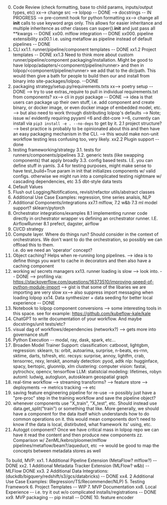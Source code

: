 0. Code Review (check formatting, base to child params, inputs/output types, etc)
xx--> change src --> lolpop -- DONE 
--> docstrings -- IN PROGRESS
--> pre-commit hook for python formatting
xx--> change all __init__ calls to use keyword args only. This allows for easier inheritance and multiple inheritence as other classes can super().__init__ and just pass all **kwargs -- DONE
xx00. mlflow integration -- DONE
xx000. pipeline extensibility
xx00.1 i.e. using metaflow as pipeline instead of default pipelines -- DONE
1. CLI
xx1.1. runner/pipeline/component templates -- DONE
xx1.2 Project templates -- DONE
xx1.3 Need to think more about custom runner/pipeline/component packaging/installation. Might be good to have lolpop/adapters/<component/pipeline/runner> and then in lolpop/<component/pipeline/runner> we add that to the dir/path. This would then give a bath for people to build then our and install from binary into site-packages/lolpop. --DONE 
2. packaging strategy/setup.py/requirements.txts
xx--> poetry setup -- DONE 
--> try to use extras_require to pull in individual requirements.txt from components?
xx--> cli in pypi package -- DONE
--> idea is that users can package up their own stuff, i.e. add component and create binary, or docker image, or even docker image of embedded model, etc. 
--> but also need to work through distributing lolpop's defaults
--> Note; issue w/ evidently requiring pyyaml <6 and dbt-core >=6, currently can install via `pip3 install -e . --no-deps` to get by it. 
2.1 project structure? 
--> best practice is probably to be opinionated about this and then have an easy packaging mechanism in the CLI. 
--> this would make non-unit workflow testing less confusing too, very likely.
xx2.2 Plugin support -- done 
3. testing frameworking/strategy
3.1. tests for runners/components/pipelines
3.2. generic tests (like swapping components) that apply broadly
3.3. config based tests. I.E. you can define stuff in yamls. 
3.4 for testing purposes, might make sense to have test_build=True param in init that initializes components w/ valid configs. otherwise we might run into a complicated testing nightmare w/ cascading dependencies, etc 
3.5 dbt-style data tests
4. Default Values
5. Flush out Logging/Notifications, revisit/refactor utils/abstract classes
6. Additional Use Case Examples: regression, time series analsis, NLP
7. Additional Components/integrations
xx7.1 mlflow, 
7.2 w&b
7.3 ml model support? sklearn/pytorch
8. Orchestrator integrations/examples 
8.1 implementing runner code directly in orchestrator wrapper vs defining an orchestrator runner. I.E. AirflowRunner
8.1 prefect, dagster, airflow
9. CI/CD strategy
10. Compute layer. Where do things run? Should consider in the context of orchestrators. We don't want to do the orchestration, so possibly we can offload this to them.  
i.e. do we need an 'operator' concept?
11. Object caching? Helps when re-running long pipelines. 
--> idea is to define things you want to cache in decorators and then also have a caching component
12. working w/ secrets managers
xx13. runner loading is slow --> look into. -- DONE 
--> profiling via: https://stackoverflow.com/questions/16373510/improving-speed-of-python-module-import
    --> gist is that some of the libaries we are importing are very slow 
xx--> also suppress import messaging when loading lolpop
xx14. Data synthesizer + data seeding for better local experience -- DONE 
15. Notebook to lolpop component conversions
    --> some interesting tools in this space. see for example: https://github.com/kubeflow-kale/kale
16. ChatGPT to write documentation of your workflow. And maybe docstrings/unit tests/etc?
17. visual dag of workflows/dependencies (networkx?) --> gets more into governance stuff
18. Python Execution -- modal, ray, dask, spark, etc... 
19. Broaden Model Trainer Support: 
    classification: catboost, lightgbm, 
    regression: sklearn, 
    ts: orbit, autoarima, surprise, n-beats, es-rnn, sktime, darts, tsfresh, etc. 
    recsys: surprise, annoy, lightfm, crab, tensorrec, rexy, lenskit, 
    anomaly detection: pyod, adtk
    nlp: hugginface, spacy, bertopic, gluonnlp, xlm
    clustering: 
    computer vision: fastai, pytrochcv, opencv, tensorflow
    LLM: 
    statistcial modeling: lifetimes, robyn
    automl: ludwig, autogluon, autosklearn
    geospatial
    graph
20. real-time workflow
--> streaming transforms? 
--> feature store 
--> deployments 
--> metrics tracking 
--> etc 
21. saving feature engineering pipeline for re-use
--> possibly just have a "pre-proc" step in the training workflow and save the pipeline object?
22. whenever components use "X_train", "X_test", etc. Should instead use data.get_split("train") or something that like. 
    More generally, we should have a component for the data itself which understands how to do common operations on it. 
    this would mean components don't need to know if the data is local, distirbuted, what framework its' using, etc. 
23. Autogpt component? Once we have critical mass in lolpop repo we can have it read the content and then produce new components
zz. Comparison w/ ZenML/kebro/ploomer/mlflow pipelines/metaflow/beam?/aqueduct, etc
--> would be good to map the concepts between metadata stores as well

To build, MVP: 
xx1. 1 Additional Pipeline Extension (MetaFlow? mlflow?) -- DONE
xx2. 1 Additional Metadata Tracker Extension (MLFlow? w&b) 
    -- MLFlow DONE
xx3. 2 Additional Data Integrations: (duckdb/bigquery/redshift/s3/gcs/databricks) -- DONE
xx4. 2 Additional Use Case Examples: (Regression/TS/Recommender/NLP)
5. Testing Framework
6. Project Templates -- WIP
7. MVP Documentation
xx8. Local Experience -- i.e. try it out w/o complicated installs/registrations
    -- DONE
xx9. MVP packaging -- pip install
    -- DONE 
10. feature encoder